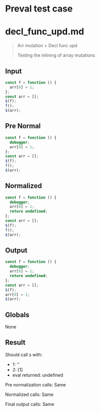 # Preval test case

# decl_func_upd.md

> Arr mutation > Decl func upd
>
> Testing the inlining of array mutations

## Input

`````js filename=intro
const f = function () {
  arr[0] = 1;
};
const arr = [];
$(f);
f();
$(arr);
`````

## Pre Normal

`````js filename=intro
const f = function () {
  debugger;
  arr[0] = 1;
};
const arr = [];
$(f);
f();
$(arr);
`````

## Normalized

`````js filename=intro
const f = function () {
  debugger;
  arr[0] = 1;
  return undefined;
};
const arr = [];
$(f);
f();
$(arr);
`````

## Output

`````js filename=intro
const f = function () {
  debugger;
  arr[0] = 1;
  return undefined;
};
const arr = [];
$(f);
arr[0] = 1;
$(arr);
`````

## Globals

None

## Result

Should call `$` with:
 - 1: '<function>'
 - 2: [1]
 - eval returned: undefined

Pre normalization calls: Same

Normalized calls: Same

Final output calls: Same
